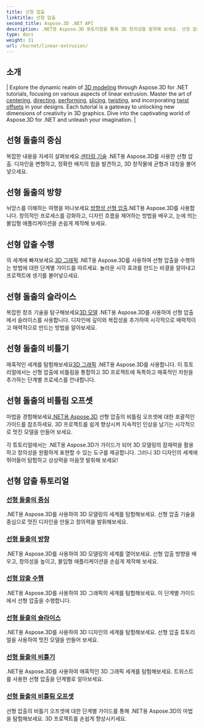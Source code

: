 ```yaml
---
title: 선형 압출
linktitle: 선형 압출
second_title: Aspose.3D .NET API
description: .NET용 Aspose.3D 튜토리얼을 통해 3D 창의성을 발휘해 보세요. 선형 압출 기술을 익히고, 디자인을 향상시키며, 손쉽게 프로젝트를 향상시키세요.
type: docs
weight: 31
url: /ko/net/linear-extrusion/
---
```

## 소개
| Explore the dynamic realm of [3D modeling](./center-in-linear-extrusion/) through Aspose.3D for .NET tutorials, focusing on various aspects of linear extrusion. Master the art of [centering](./center-in-linear-extrusion/), [directing](./direction-in-linear-extrusion/), [performing](./performing-linear-extrusion/), [slicing](./slices-in-linear-extrusion/), [twisting](./twist-in-linear-extrusion/), and incorporating [twist offsets](./twist-offset-in-linear-extrusion/) in your designs. Each tutorial is a gateway to unlocking new dimensions of creativity in 3D graphics. Dive into the captivating world of Aspose.3D for .NET and unleash your imagination. |

## 선형 돌출의 중심
 복잡한 내용을 자세히 살펴보세요.[센터링 기술](./center-in-linear-extrusion/) .NET용 Aspose.3D를 사용한 선형 압출. 디자인을 변형하고, 정확한 배치의 힘을 발견하고, 3D 창작물에 균형과 대칭을 불어넣으세요.

## 선형 돌출의 방향
 뉘앙스를 이해하는 여행을 떠나보세요.[방향성 선형 압출](./direction-in-linear-extrusion/).NET용 Aspose.3D를 사용합니다. 창의적인 프로세스를 강화하고, 디자인 흐름을 제어하는 방법을 배우고, 눈에 띄는 몰입형 애플리케이션을 손쉽게 제작해 보세요.

## 선형 압출 수행
 의 세계에 빠져보세요.[3D 그래픽](./performing-linear-extrusion/) .NET용 Aspose.3D를 사용하여 선형 압출을 수행하는 방법에 대한 단계별 가이드를 따르세요. 놀라운 시각 효과를 만드는 비결을 알아내고 프로젝트에 생기를 불어넣으세요.

## 선형 돌출의 슬라이스
 복잡한 창조 기술을 탐구해보세요[3D 모델](./slices-in-linear-extrusion/) .NET용 Aspose.3D를 사용하여 선형 압출에서 슬라이스를 사용합니다. 디자인에 깊이와 복잡성을 추가하여 시각적으로 매력적이고 매력적으로 만드는 방법을 알아보세요.

## 선형 돌출의 비틀기
 매혹적인 세계를 탐험해보세요[3D 그래픽](./twist-in-linear-extrusion/) .NET용 Aspose.3D를 사용합니다. 이 튜토리얼에서는 선형 압출에 비틀림을 통합하고 3D 프로젝트에 독특하고 매혹적인 차원을 추가하는 단계별 프로세스를 안내합니다.

## 선형 돌출의 비틀림 오프셋
마법을 경험해보세요[.NET용 Aspose.3D](./twist-offset-in-linear-extrusion/) 선형 압출의 비틀림 오프셋에 대한 포괄적인 가이드를 참조하세요. 3D 프로젝트를 쉽게 향상시켜 지속적인 인상을 남기는 시각적으로 멋진 모델을 만들어 보세요.

각 튜토리얼에서는 .NET용 Aspose.3D가 가이드가 되어 3D 모델링의 잠재력을 활용하고 창의성을 원활하게 표현할 수 있는 도구를 제공합니다. 그러니 3D 디자인의 세계에 뛰어들어 탐험하고 상상력을 마음껏 발휘해 보세요!
## 선형 압출 튜토리얼
### [선형 돌출의 중심](./center-in-linear-extrusion/)
.NET용 Aspose.3D를 사용하여 3D 모델링의 세계를 탐험해보세요. 선형 압출 기술을 중심으로 멋진 디자인을 만들고 창의력을 발휘해보세요.
### [선형 돌출의 방향](./direction-in-linear-extrusion/)
.NET용 Aspose.3D를 사용하여 3D 모델링의 세계를 열어보세요. 선형 압출 방향을 배우고, 창의성을 높이고, 몰입형 애플리케이션을 손쉽게 제작해 보세요.
### [선형 압출 수행](./performing-linear-extrusion/)
.NET용 Aspose.3D를 사용하여 3D 그래픽의 세계를 탐험해보세요. 이 단계별 가이드에서 선형 압출을 수행합니다.
### [선형 돌출의 슬라이스](./slices-in-linear-extrusion/)
.NET용 Aspose.3D를 사용하여 3D 디자인의 세계를 탐험해보세요. 선형 압출 튜토리얼을 사용하여 멋진 모델을 만들어 보세요.
### [선형 돌출의 비틀기](./twist-in-linear-extrusion/)
.NET용 Aspose.3D를 사용하여 매혹적인 3D 그래픽 세계를 탐험해보세요. 트위스트를 사용한 선형 압출을 단계별로 알아보세요.
### [선형 돌출의 비틀림 오프셋](./twist-offset-in-linear-extrusion/)
선형 압출의 비틀기 오프셋에 대한 단계별 가이드를 통해 .NET용 Aspose.3D의 마법을 탐험해보세요. 3D 프로젝트를 손쉽게 향상시키세요.